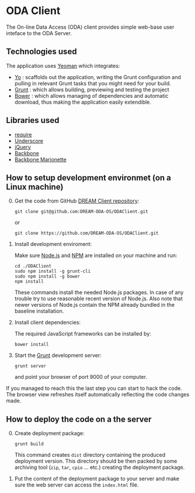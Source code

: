 # ODA Client

The On-line Data Access (ODA) client provides simple web-base user inteface to the ODA Server.

## Technologies used

The application uses [Yeoman](http://yeoman.io/) which integrates:

* [Yo](https://github.com/yeoman/yo) : scaffolds out the application, writing the Grunt configuration and pulling in relevant Grunt tasks that you might need for your build.
* [Grunt](http://gruntjs.com/) : which allows building, previewing and testing the project
* [Bower](http://bower.io/) : which allows managing of dependencies and automatic download, thus making the application easily extendible.

## Libraries used

* [require](http://requirejs.org/)
* [Underscore](http://underscorejs.org/)
* [jQuery](http://jquery.com/)
* [Backbone](http://backbonejs.org/)
* [Backbone Marionette](http://marionettejs.com/)

## How to setup development environmet (on a Linux machine)

0.  Get the code from GitHub [DREAM Client repository](https://github.com/DREAM-ODA-OS/ODAClient):

    ```
    git clone git@github.com:DREAM-ODA-OS/ODAClient.git
    ```

    or

    ```
    git clone https://github.com/DREAM-ODA-OS/ODAClient.git
    ```

0.  Install development enviroment: 

    Make sure [Node.js](http://nodejs.org) and [NPM](https://npmjs.org) are installed
    on your machine and run:

    ```
    cd ./ODAClient
    sudo npm install -g grunt-cli
    sudo npm install -g bower 
    npm install 
    ```

    These commands install the needed Node.js packages. In case of any trouble try to use 
    reasonable recent version of Node.js. Also note that newer versions of Node.js contain 
    the NPM already bundled in the baseline installation. 

0.  Install client dependencies:  

    The required JavaScript frameworks can be installed by: 

    ```
    bower install
    ```

0.  Start the [Grunt](http://gruntjs.com/) development server:

    ```
    grunt server 
    ```

    and point your browser of port 9000 of your computer. 

If you managed to reach this the last step you can start to hack the code. 
The browser view refreshes itself automatically reflecting the code changes made. 


## How to deploy the code on a the server 

0.  Create deployment package: 

    ```
    grunt build
    ```

    This command creates `dist` directory containing the produced deployment 
    version. This directory should be then packed by some archiving tool (`zip`, `tar`, `cpio` ... etc.)
    creating the deployment package.

0.  Put the content of the deployment package to your server and make sure
    the web server can access the `index.html` file. 
